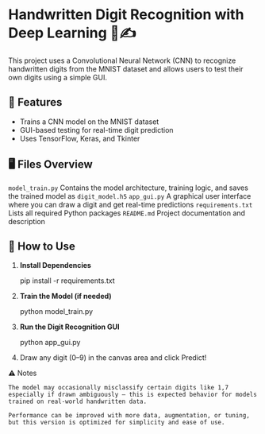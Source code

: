 # Handwritten Digit Recognition with Deep Learning 🧠✍️

This project uses a Convolutional Neural Network (CNN) to recognize handwritten digits from the MNIST dataset and allows users to test their own digits using a simple GUI.

## 🚀 Features

- Trains a CNN model on the MNIST dataset
- GUI-based testing for real-time digit prediction
- Uses TensorFlow, Keras, and Tkinter

## 🖥️ Files Overview

 `model_train.py`       Contains the model architecture, training logic, and saves the trained model as `digit_model.h5` 
 `app_gui.py`           A graphical user interface where you can draw a digit and get real-time predictions 
 `requirements.txt`     Lists all required Python packages 
 `README.md`            Project documentation and description 

## 📝 How to Use

1. **Install Dependencies**

   pip install -r requirements.txt

2. **Train the Model (if needed)**

    python model_train.py

3. **Run the Digit Recognition GUI**

    python app_gui.py

4. Draw any digit (0–9) in the canvas area and click Predict!

⚠️ Notes

    The model may occasionally misclassify certain digits like 1,7 especially if drawn ambiguously — this is expected behavior for models trained on real-world handwritten data.

    Performance can be improved with more data, augmentation, or tuning, but this version is optimized for simplicity and ease of use.
